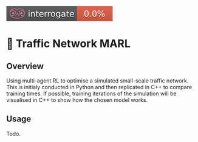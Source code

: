 ![interrogate](badges/interrogate_badge.svg)

# 🚦 Traffic Network MARL

## Overview

Using multi-agent RL to optimise a simulated small-scale traffic network. This is initialy conducted in Python and then replicated in C++ to compare training times. If possible, training iterations of the simulation will be visualised in C++ to show how the chosen model works.

## Usage

Todo.
